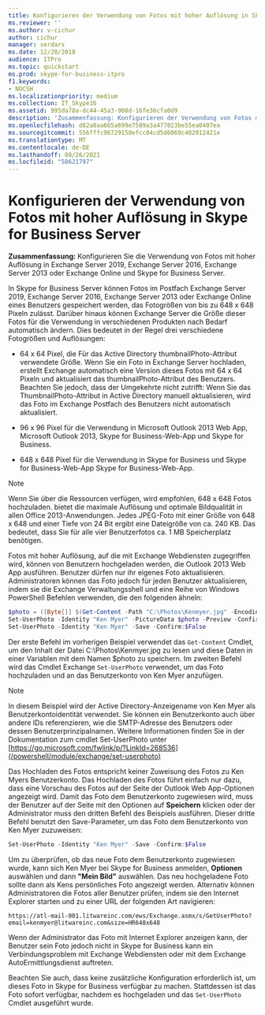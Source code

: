 ```yaml
---
title: Konfigurieren der Verwendung von Fotos mit hoher Auflösung in Skype for Business Server
ms.reviewer: ''
ms.author: v-cichur
author: cichur
manager: serdars
ms.date: 12/20/2018
audience: ITPro
ms.topic: quickstart
ms.prod: skype-for-business-itpro
f1.keywords:
- NOCSH
ms.localizationpriority: medium
ms.collection: IT_Skype16
ms.assetid: 995da78a-dc44-45a3-908d-16fe36cfa0d9
description: 'Zusammenfassung: Konfigurieren der Verwendung von Fotos mit hoher Auflösung in Exchange Server 2019, Exchange Server 2016, Exchange Server 2013 oder Exchange Online und Skype for Business Server.'
ms.openlocfilehash: d82a8aa665a699e7589a3a477023be55ea0407ea
ms.sourcegitcommit: 556fffc96729150efcc04cd5d6069c402012421e
ms.translationtype: MT
ms.contentlocale: de-DE
ms.lasthandoff: 08/26/2021
ms.locfileid: "58621797"
---
```

# <a name="configure-the-use-of-high-resolution-photos-in-skype-for-business-server"></a>Konfigurieren der Verwendung von Fotos mit hoher Auflösung in Skype for Business Server
 
**Zusammenfassung:** Konfigurieren Sie die Verwendung von Fotos mit hoher Auflösung in Exchange Server 2019, Exchange Server 2016, Exchange Server 2013 oder Exchange Online und Skype for Business Server.
  
In Skype for Business Server können Fotos im Postfach Exchange Server 2019, Exchange Server 2016, Exchange Server 2013 oder Exchange Online eines Benutzers gespeichert werden, das Fotogrößen von bis zu 648 x 648 Pixeln zulässt. Darüber hinaus können Exchange Server die Größe dieser Fotos für die Verwendung in verschiedenen Produkten nach Bedarf automatisch ändern. Dies bedeutet in der Regel drei verschiedene Fotogrößen und Auflösungen:
  
- 64 x 64 Pixel, die Für das Active Directory thumbnailPhoto-Attribut verwendete Größe. Wenn Sie ein Foto in Exchange Server hochladen, erstellt Exchange automatisch eine Version dieses Fotos mit 64 x 64 Pixeln und aktualisiert das thumbnailPhoto-Attribut des Benutzers. Beachten Sie jedoch, dass der Umgekehrte nicht zutrifft: Wenn Sie das ThumbnailPhoto-Attribut in Active Directory manuell aktualisieren, wird das Foto im Exchange Postfach des Benutzers nicht automatisch aktualisiert.
    
- 96 x 96 Pixel für die Verwendung in Microsoft Outlook 2013 Web App, Microsoft Outlook 2013, Skype for Business-Web-App und Skype for Business.
    
- 648 x 648 Pixel für die Verwendung in Skype for Business und Skype for Business-Web-App Skype for Business-Web-App.
    
> [!NOTE]
> Wenn Sie über die Ressourcen verfügen, wird empfohlen, 648 x 648 Fotos hochzuladen. bietet die maximale Auflösung und optimale Bildqualität in allen Office 2013-Anwendungen. Jedes JPEG-Foto mit einer Größe von 648 x 648 und einer Tiefe von 24 Bit ergibt eine Dateigröße von ca. 240 KB. Das bedeutet, dass Sie für alle vier Benutzerfotos ca. 1 MB Speicherplatz benötigen. 
  
Fotos mit hoher Auflösung, auf die mit Exchange Webdiensten zugegriffen wird, können von Benutzern hochgeladen werden, die Outlook 2013 Web App ausführen. Benutzer dürfen nur ihr eigenes Foto aktualisieren. Administratoren können das Foto jedoch für jeden Benutzer aktualisieren, indem sie die Exchange Verwaltungsshell und eine Reihe von Windows PowerShell Befehlen verwenden, die den folgenden ähneln:
  
```powershell
$photo = ([Byte[]] $(Get-Content -Path "C:\Photos\Kenmyer.jpg" -Encoding Byte -ReadCount 0))
Set-UserPhoto -Identity "Ken Myer" -PictureData $photo -Preview -Confirm:$False
Set-UserPhoto -Identity "Ken Myer" -Save -Confirm:$False
```

Der erste Befehl im vorherigen Beispiel verwendet das `Get-Content` Cmdlet, um den Inhalt der Datei C:\Photos\Kenmyer.jpg zu lesen und diese Daten in einer Variablen mit dem Namen $photo zu speichern. Im zweiten Befehl wird das Cmdlet Exchange `Set-UserPhoto` verwendet, um das Foto hochzuladen und an das Benutzerkonto von Ken Myer anzufügen.
  
> [!NOTE]
> In diesem Beispiel wird der Active Directory-Anzeigename von Ken Myer als Benutzerkontoidentität verwendet. Sie können ein Benutzerkonto auch über andere IDs referenzieren, wie die SMTP-Adresse des Benutzers oder dessen Benutzerprinzipalnamen. Weitere Informationen finden Sie in der Dokumentation zum cmdlet Set-UserPhoto unter [https://go.microsoft.com/fwlink/p/?LinkId=268536](/powershell/module/exchange/set-userphoto)
  
Das Hochladen des Fotos entspricht keiner Zuweisung des Fotos zu Ken Myers Benutzerkonto. Das Hochladen des Fotos führt einfach nur dazu, dass eine Vorschau des Fotos auf der Seite der Outlook Web App-Optionen angezeigt wird. Damit das Foto dem Benutzerkonto zugewiesen wird, muss der Benutzer auf der Seite mit den Optionen auf **Speichern** klicken oder der Administrator muss den dritten Befehl des Beispiels ausführen. Dieser dritte Befehl benutzt den Save-Parameter, um das Foto dem Benutzerkonto von Ken Myer zuzuweisen:
  
```powershell
Set-UserPhoto -Identity "Ken Myer" -Save -Confirm:$False
```

Um zu überprüfen, ob das neue Foto dem Benutzerkonto zugewiesen wurde, kann sich Ken Myer bei Skype for Business anmelden, **Optionen** auswählen und dann **"Mein Bild"** auswählen. Das neu hochgeladene Foto sollte dann als Kens persönliches Foto angezeigt werden. Alternativ können Administratoren die Fotos aller Benutzer prüfen, indem sie den Internet Explorer starten und zu einer URL der folgenden Art navigieren:
  
```console
https://atl-mail-001.litwareinc.com/ews/Exchange.asmx/s/GetUserPhoto?email=kenmyer@litwareinc.com&size=HR648x648
```

Wenn der Administrator das Foto mit Internet Explorer anzeigen kann, der Benutzer sein Foto jedoch nicht in Skype for Business kann ein Verbindungsproblem mit Exchange Webdiensten oder mit dem Exchange AutoErmittlungsdienst auftreten.
  
Beachten Sie auch, dass keine zusätzliche Konfiguration erforderlich ist, um dieses Foto in Skype for Business verfügbar zu machen. Stattdessen ist das Foto sofort verfügbar, nachdem es hochgeladen und das `Set-UserPhoto` Cmdlet ausgeführt wurde.